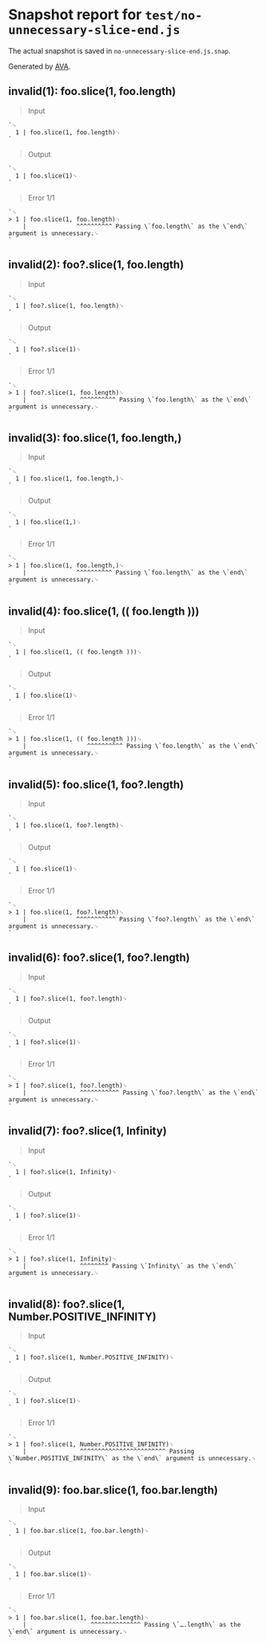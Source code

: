 # Snapshot report for `test/no-unnecessary-slice-end.js`

The actual snapshot is saved in `no-unnecessary-slice-end.js.snap`.

Generated by [AVA](https://avajs.dev).

## invalid(1): foo.slice(1, foo.length)

> Input

    `␊
      1 | foo.slice(1, foo.length)␊
    `

> Output

    `␊
      1 | foo.slice(1)␊
    `

> Error 1/1

    `␊
    > 1 | foo.slice(1, foo.length)␊
        |              ^^^^^^^^^^ Passing \`foo.length\` as the \`end\` argument is unnecessary.␊
    `

## invalid(2): foo?.slice(1, foo.length)

> Input

    `␊
      1 | foo?.slice(1, foo.length)␊
    `

> Output

    `␊
      1 | foo?.slice(1)␊
    `

> Error 1/1

    `␊
    > 1 | foo?.slice(1, foo.length)␊
        |               ^^^^^^^^^^ Passing \`foo.length\` as the \`end\` argument is unnecessary.␊
    `

## invalid(3): foo.slice(1, foo.length,)

> Input

    `␊
      1 | foo.slice(1, foo.length,)␊
    `

> Output

    `␊
      1 | foo.slice(1,)␊
    `

> Error 1/1

    `␊
    > 1 | foo.slice(1, foo.length,)␊
        |              ^^^^^^^^^^ Passing \`foo.length\` as the \`end\` argument is unnecessary.␊
    `

## invalid(4): foo.slice(1, (( foo.length )))

> Input

    `␊
      1 | foo.slice(1, (( foo.length )))␊
    `

> Output

    `␊
      1 | foo.slice(1)␊
    `

> Error 1/1

    `␊
    > 1 | foo.slice(1, (( foo.length )))␊
        |                 ^^^^^^^^^^ Passing \`foo.length\` as the \`end\` argument is unnecessary.␊
    `

## invalid(5): foo.slice(1, foo?.length)

> Input

    `␊
      1 | foo.slice(1, foo?.length)␊
    `

> Output

    `␊
      1 | foo.slice(1)␊
    `

> Error 1/1

    `␊
    > 1 | foo.slice(1, foo?.length)␊
        |              ^^^^^^^^^^^ Passing \`foo?.length\` as the \`end\` argument is unnecessary.␊
    `

## invalid(6): foo?.slice(1, foo?.length)

> Input

    `␊
      1 | foo?.slice(1, foo?.length)␊
    `

> Output

    `␊
      1 | foo?.slice(1)␊
    `

> Error 1/1

    `␊
    > 1 | foo?.slice(1, foo?.length)␊
        |               ^^^^^^^^^^^ Passing \`foo?.length\` as the \`end\` argument is unnecessary.␊
    `

## invalid(7): foo?.slice(1, Infinity)

> Input

    `␊
      1 | foo?.slice(1, Infinity)␊
    `

> Output

    `␊
      1 | foo?.slice(1)␊
    `

> Error 1/1

    `␊
    > 1 | foo?.slice(1, Infinity)␊
        |               ^^^^^^^^ Passing \`Infinity\` as the \`end\` argument is unnecessary.␊
    `

## invalid(8): foo?.slice(1, Number.POSITIVE_INFINITY)

> Input

    `␊
      1 | foo?.slice(1, Number.POSITIVE_INFINITY)␊
    `

> Output

    `␊
      1 | foo?.slice(1)␊
    `

> Error 1/1

    `␊
    > 1 | foo?.slice(1, Number.POSITIVE_INFINITY)␊
        |               ^^^^^^^^^^^^^^^^^^^^^^^^ Passing \`Number.POSITIVE_INFINITY\` as the \`end\` argument is unnecessary.␊
    `

## invalid(9): foo.bar.slice(1, foo.bar.length)

> Input

    `␊
      1 | foo.bar.slice(1, foo.bar.length)␊
    `

> Output

    `␊
      1 | foo.bar.slice(1)␊
    `

> Error 1/1

    `␊
    > 1 | foo.bar.slice(1, foo.bar.length)␊
        |                  ^^^^^^^^^^^^^^ Passing \`….length\` as the \`end\` argument is unnecessary.␊
    `
